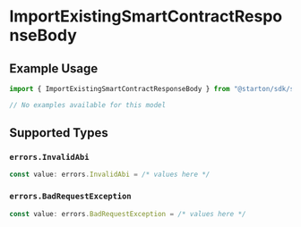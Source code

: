 # ImportExistingSmartContractResponseBody

## Example Usage

```typescript
import { ImportExistingSmartContractResponseBody } from "@starton/sdk/sdk/models/errors";

// No examples available for this model
```

## Supported Types

### `errors.InvalidAbi`

```typescript
const value: errors.InvalidAbi = /* values here */
```

### `errors.BadRequestException`

```typescript
const value: errors.BadRequestException = /* values here */
```

